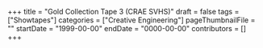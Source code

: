 +++
title = "Gold Collection Tape 3 (CRAE SVHS)"
draft = false
tags = ["Showtapes"]
categories = ["Creative Engineering"]
pageThumbnailFile = ""
startDate = "1999-00-00"
endDate = "0000-00-00"
contributors = []
+++
